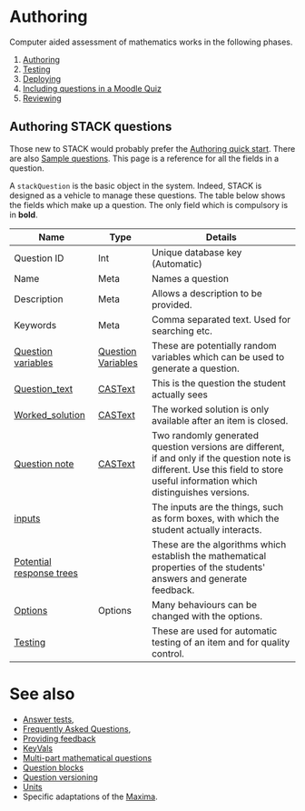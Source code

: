 # Authoring

Computer aided assessment of mathematics works in the following phases.

1. [Authoring](../Authoring/)
2. [Testing](Testing.md)
3. [Deploying](Deploying.md)
4. [Including questions in a Moodle Quiz](../Components/Moodle.md#Including_questions)
5. [Reviewing](Reviewing.md)

## Authoring STACK questions  ##

Those new to STACK would probably prefer the [Authoring quick start](Authoring_quick_start.md).
There are also [Sample questions](Sample_questions.md).
This page is a reference for all the fields in a question.  

A `stackQuestion` is the basic object in the system. Indeed, STACK is designed as a vehicle to manage these questions.
The table below shows the fields which make up a question.
The only field which is compulsory is in **bold**.

| Name                                                       | Type                                                       | Details                                                                                                                                                                            
| ---------------------------------------------------------- | ---------------------------------------------------------- | ---------------------------------------------------------------------------------------------------------------------------------------------------------------------------------- 
| Question ID                                                | Int                                                        | Unique database key (Automatic)                                                                                                                                                    
| Name                                                       | Meta                                                       | Names a question                                                                                                                                                                   
| Description                                                | Meta                                                       | Allows a description to be provided.                                                                                                                                               
| Keywords                                                   | Meta                                                       | Comma separated text.  Used for searching etc.                                                                                                                                     
| [Question variables](KeyVals.md#Question_variables)        | [Question Variables](KeyVals.md#Question_variables)        | These are potentially random variables which can be used to generate a question.                                                                                                   
| [Question_text](CASText.md#question_text)                  | [CASText](CASText.md)                                      | This is the question the student actually sees                                                                                                                                     
| [Worked_solution](CASText.md#Worked_solution)              | [CASText](CASText.md)                                      | The worked solution is only available after an item is closed.                                                                                                                     
| [Question note](Question_note.md)                          | [CASText](CASText.md)                                      | Two randomly generated question versions are different, if and only if the question note is different.  Use this field to store useful information which distinguishes versions.   
| [inputs](Inputs.md)                                        |                                                            | The inputs are the things, such as form boxes, with which the student actually interacts.                                                                            
| [Potential response trees](Potential_response_trees.md)    |                                                            | These are the algorithms which establish the mathematical properties of the students' answers and generate feedback.                                                               
| [Options](Options.md)                                      | Options                                                    | Many behaviours can be changed with the options.                                                                                                                                   
| [Testing](Testing.md)                                      |                                                            | These are used for automatic testing of an item and for quality control.                                                                                                           

# See also

* [Answer tests](Answer_tests.md), 
* [Frequently Asked Questions](Author_FAQ.md),
* [Providing feedback](Feedback.md)
* [KeyVals](KeyVals.md)
* [Multi-part mathematical questions](Multi-part_mathematical_questions.md)
* [Question blocks](Question_blocks.md)
* [Question versioning](Question_versioning.md)
* [Units](Units.md)
* Specific adaptations of the [Maxima](../CAS/Maxima.md).
